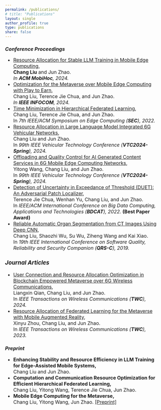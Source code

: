 ```yaml
---
permalink: /publications/
# title: "Publications"
layout: single
author_profile: true
type: publications
share: false
---
```


### *Conference Proceedings*

<div style="font-size: 16px;" markdown="1"> 

+ [Resource Allocation for Stable LLM Training in Mobile Edge Computing](https://doi.org/10.1145/3641512.3686358), <br>
  **Chang Liu** and Jun Zhao. <br>
  _In **ACM MobiHoc**, 2024._
+ [Optimization for the Metaverse over Mobile Edge Computing with Play to Earn](https://doi.org/10.1109/INFOCOM52122.2024.10621355), <br>
  Chang Liu, Terence Jie Chua, and Jun Zhao. <br>
  _In **IEEE INFOCOM**, 2024._
+  [Time Minimization in Hierarchical Federated Learning](https://doi.org/10.1109/SEC54971.2022.00015), <br>
  Chang Liu, Terence Jie Chua, and Jun Zhao. <br>
  In _7th IEEE/ACM Symposium on Edge Computing (**SEC**), 2022._
+ [Resource Allocation in Large Language Model Integrated 6G Vehicular Networks](https://doi.org/10.1109/VTC2024-Spring62846.2024.10683673),<br>
  Chang Liu and Jun Zhao. <br>
  In _99th IEEE Vehicular Technology Conference (**VTC2024-Spring**), 2024._
+ [Offloading and Quality Control for AI Generated Content Services in 6G Mobile Edge Computing Networks](https://doi.org/10.1109/VTC2024-Spring62846.2024.10683477), <br>
  Yitong Wang, Chang Liu, and Jun Zhao. <br>
  In _99th IEEE Vehicular Technology Conference (**VTC2024-Spring**), 2024._
+ [Detection of Uncertainty in Exceedance of Threshold (DUET): An Adversarial Patch Localizer](https://doi.org/10.1109/BDCAT56447.2022.00010), <br>
  Terence Jie Chua, Wenhan Yu, Chang Liu, and Jun Zhao. <br>
  In _IEEE/ACM International Conference on Big Data Computing, Applications and Technologies (**BDCAT**), 2022._ **(Best Paper Award)**
+ [Reliable Automatic Organ Segmentation from CT Images Using Deep CNN](https://doi.org/10.1109/QRS-C.2019.00075), <br>
  Chang Liu, Shaozhi Wu, Su Wu, Ziheng Wang and Kai Xiao. <br>
  In _19th IEEE International Conference on Software Quality, Reliability and Security Companion (**QRS-C**), 2019._
  
</div>

<div style="font-size: 16px;" markdown="1"> 
 
### *Journal Articles*
+ [User Connection and Resource Allocation Optimization in Blockchain Empowered Metaverse over 6G Wireless Communications](https://doi.org/10.1109/TWC.2024.3401184), <br>
  Liangxin Qian, Chang Liu, and Jun Zhao. <br>
  In _IEEE Transactions on Wireless Communications (**TWC**), 2024._
+ [Resource Allocation of Federated Learning for the Metaverse with Mobile Augmented Reality](https://doi.org/10.1109/TWC.2023.3326884), <br>
  Xinyu Zhou, Chang Liu, and Jun Zhao. <br>
  In _IEEE Transactions on Wireless Communications (**TWC**), 2023._
  
</div>

### *Preprint*

<div style="font-size: 16px;" markdown="1"> 

+ **Enhancing Stability and Resource Efficiency in LLM Training for Edge-Assisted Mobile Systems,** <br>
  Chang Liu and Jun Zhao.
+ **Computation and Communication Resource Optimization for Efficient Hierarchical Federated Learning,** <br>
  Chang Liu, Yitong Wang, Terence Jie Chua, Jun Zhao.
+ **Mobile Edge Computing for the Metaverse,** <br>
  Chang Liu, Yitong Wang, Jun Zhao. [[Preprint]](https://arxiv.org/pdf/2212.09229)

</div>
